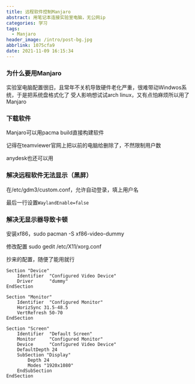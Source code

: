 ```yaml
---
title: 远程软件控制Manjaro
abstract: 用笔记本连接实验室电脑，无公网ip
categories: 学习
tags:
  - Manjaro
header_image: /intro/post-bg.jpg
abbrlink: 1075cfa9
date: 2021-11-09 16:15:34
---
```


### 为什么要用Manjaro
实验室电脑配置很旧，且常年不关机导致硬件老化严重，很难带动Windwos系统，于是把系统盘格式化了
受人影响想试试arch linux，又有点怕麻烦所以用了Manjaro

### 下载软件

Manjaro可以用pacma build直接构建软件

记得在teamviewer官网上把以前的电脑给删除了，不然限制用户数

anydesk也还可以用

### 解决远程软件无法显示（黑屏）

在/etc/gdm3/custom.conf，允许自动登录，填上用户名

最后一行设置`WaylandEnable=false`

### 解决无显示器导致卡顿

安装xf86，sudo pacman -S xf86-video-dummy

修改配置 sudo gedit /etc/X11/xorg.conf

抄来的配置，随便了能用就行

```
Section "Device"
    Identifier  "Configured Video Device"
    Driver      "dummy"
EndSection

Section "Monitor"
    Identifier  "Configured Monitor"
    HorizSync 31.5-48.5
    VertRefresh 50-70
EndSection

Section "Screen"
    Identifier  "Default Screen"
    Monitor     "Configured Monitor"
    Device      "Configured Video Device"
    DefaultDepth 24
    SubSection "Display"
        Depth 24
        Modes "1920x1080"
    EndSubSection
EndSection
```
